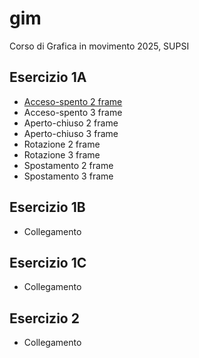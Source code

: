 # gim
Corso di Grafica in movimento 2025, SUPSI

## Esercizio 1A
- [Acceso-spento 2 frame](https)<br>
- Acceso-spento 3 frame<br>
- Aperto-chiuso 2 frame<br>
- Aperto-chiuso 3 frame<br>
- Rotazione 2 frame<br>
- Rotazione 3 frame<br>
- Spostamento 2 frame<br>
- Spostamento 3 frame<br>

## Esercizio 1B
- Collegamento

## Esercizio 1C
- Collegamento

## Esercizio 2
- Collegamento
